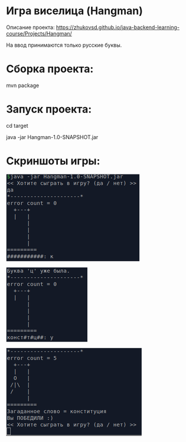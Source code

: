 # Игра виселица (Hangman)
Описание проекта: https://zhukovsd.github.io/java-backend-learning-course/Projects/Hangman/

На ввод принимаются только русские буквы.

# Сборка проекта:
mvn package

# Запуск проекта:
cd target

java -jar Hangman-1.0-SNAPSHOT.jar

# Скриншоты игры:
![Старт](pictures/start.png)

![Повтор](pictures/repetition.png)

![Победа](pictures/victory.png)
